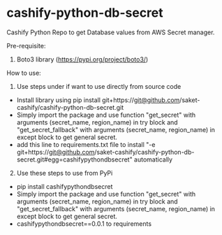 # cashify-python-db-secret

Cashify Python Repo to get Database values from AWS Secret manager.

Pre-requisite:
1. Boto3 library (https://pypi.org/project/boto3/)


How to use:
1. Use steps under if want to use directly from source code
- Install library using pip install git+https://git@github.com/saket-cashify/cashify-python-db-secret.git
- Simply import the package and use function "get_secret" with arguments (secret_name, region_name) in try block and "get_secret_fallback" with arguments (secret_name, region_name) in except block to get general secret.
- add this line to requirements.txt file to install "-e git+https://git@github.com/saket-cashify/cashify-python-db-secret.git#egg=cashifypythondbsecret" automatically

2. Use these steps to use from PyPi
- pip install cashifypythondbsecret
- Simply import the package and use function "get_secret" with arguments (secret_name, region_name) in try block and "get_secret_fallback" with arguments (secret_name, region_name) in except block to get general secret.
- cashifypythondbsecret==0.0.1 to requirements
